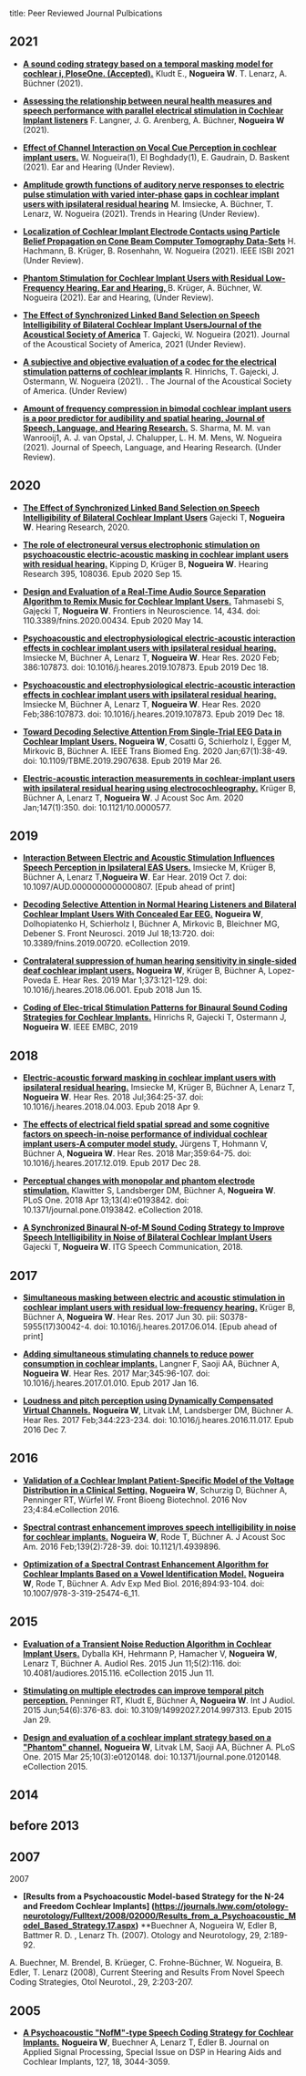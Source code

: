 title: Peer Reviewed Journal Pulbications


## 2021

* **[A sound coding strategy based on a temporal masking model for cochlear i, PloseOne. (Accepted).](https://journals.plos.org/plosone/article?id=10.1371/journal.pone.0244433)** Kludt E., **Nogueira W**.  T. Lenarz, A. Büchner (2021). 

* **[ Assessing the relationship between neural health measures and speech performance with parallel electrical stimulation in Cochlear Implant listeners]()** F. Langner, J. G. Arenberg, A. Büchner, **Nogueira W** (2021). 

* **[Effect of Channel Interaction on Vocal Cue Perception in cochlear implant users.]()** W. Nogueira(1), El Boghdady(1), E. Gaudrain, D. Baskent (2021). Ear and Hearing (Under Review).

* **[Amplitude growth functions of auditory nerve responses to electric pulse stimulation with varied inter-phase gaps in cochlear implant users with ipsilateral residual hearing]()** M. Imsiecke, A. Büchner, T. Lenarz, W. Nogueira (2021).  Trends in Hearing (Under Review).


* **[Localization of Cochlear Implant Electrode Contacts using Particle Belief Propagation on Cone Beam Computer Tomography Data-Sets]()** H. Hachmann, B. Krüger, B. Rosenhahn, W. Nogueira (2021). IEEE ISBI 2021 (Under Review). 

* **[Phantom Stimulation for Cochlear Implant Users with Residual Low-Frequency Hearing, Ear and Hearing, ]()** B. Krüger, A. Büchner, W. Nogueira (2021). Ear and Hearing, (Under Review).

* **[The Effect of Synchronized Linked Band Selection on Speech Intelligibility of Bilateral Cochlear Implant UsersJournal of the Acoustical Society of America]()** T. Gajecki, W. Nogueira (2021). Journal of the Acoustical Society of America, 2021 (Under Review).

* **[A subjective and objective evaluation of a codec for the electrical stimulation patterns of cochlear implants]()** R. Hinrichs, T. Gajecki, J. Ostermann, W. Nogueira (2021). . The Journal of the Acoustical Society of America. (Under Review)

* **[Amount of frequency compression in bimodal cochlear implant users is a poor predictor for audibility and spatial hearing, Journal of Speech, Language, and Hearing Research.]()** S. Sharma, M. M. van Wanrooij1, A. J. van Opstal, J. Chalupper, L. H. M. Mens, W. Nogueira (2021). Journal of Speech, Language, and Hearing Research. (Under Review).



## 2020

* **[The Effect of Synchronized Linked Band Selection on Speech Intelligibility of Bilateral Cochlear Implant Users](https://www.sciencedirect.com/science/article/pii/S0378595520303221)** Gajecki T, **Nogueira W**. Hearing Research, 2020.

* **[The role of electroneural versus electrophonic stimulation on psychoacoustic electric-acoustic masking in cochlear implant users with residual hearing.](https://www.sciencedirect.com/science/article/pii/S0378595520303075?via%3Dihub)**
Kipping D, Krüger B, **Nogueira W**. Hearing Research 395, 108036. Epub 2020 Sep 15.

* **[Design and Evaluation of a Real-Time Audio Source Separation Algorithm to Remix Music for Cochlear Implant Users.](https://www.frontiersin.org/articles/10.3389/fnins.2020.00434/full)**
Tahmasebi S, Gajȩcki T, **Nogueira W**.
Frontiers in Neuroscience. 14, 434. doi: 110.3389/fnins.2020.00434. Epub 2020 May 14.


* **[Psychoacoustic and electrophysiological electric-acoustic interaction effects in cochlear implant users with ipsilateral residual hearing.](https://www.sciencedirect.com/science/article/pii/S0378595519304319?via%3Dihub)**
Imsiecke M, Büchner A, Lenarz T, **Nogueira W**.
Hear Res. 2020 Feb; 386:107873. doi: 10.1016/j.heares.2019.107873. Epub 2019 Dec 18.


* **[Psychoacoustic and electrophysiological electric-acoustic interaction effects in cochlear implant users with ipsilateral residual hearing.](https://www.sciencedirect.com/science/article/pii/S0378595519304319?via%3Dihub)**
Imsiecke M, Büchner A, Lenarz T, **Nogueira W**.
Hear Res. 2020 Feb;386:107873. doi: 10.1016/j.heares.2019.107873. Epub 2019 Dec 18.

* **[Toward Decoding Selective Attention From Single-Trial EEG Data in Cochlear Implant Users.](https://ieeexplore.ieee.org/document/8674613)**
**Nogueira W**, Cosatti G, Schierholz I, Egger M, Mirkovic B, Büchner A.
IEEE Trans Biomed Eng. 2020 Jan;67(1):38-49. doi: 10.1109/TBME.2019.2907638. Epub 2019 Mar 26.

* **[Electric-acoustic interaction measurements in cochlear-implant users with ipsilateral residual hearing using electrocochleography.](https://asa.scitation.org/doi/10.1121/10.0000577)**
Krüger B, Büchner A, Lenarz T, **Nogueira W**.
J Acoust Soc Am. 2020 Jan;147(1):350. doi: 10.1121/10.0000577.


## 2019

* **[Interaction Between Electric and Acoustic Stimulation Influences Speech Perception in Ipsilateral EAS Users.](https://journals.lww.com/ear-hearing/Abstract/publishahead/Interaction_Between_Electric_and_Acoustic.98733.aspx)**
Imsiecke M, Krüger B, Büchner A, Lenarz T,**Nogueira W**. 
Ear Hear. 2019 Oct 7. doi: 10.1097/AUD.0000000000000807. [Epub ahead of print]

* **[Decoding Selective Attention in Normal Hearing Listeners and Bilateral Cochlear Implant Users With Concealed Ear EEG.](https://www.frontiersin.org/articles/10.3389/fnins.2019.00720/full)**
**Nogueira W**, Dolhopiatenko H, Schierholz I, Büchner A, Mirkovic B, Bleichner MG, Debener S.
Front Neurosci. 2019 Jul 18;13:720. doi: 10.3389/fnins.2019.00720. eCollection 2019.

* **[Contralateral suppression of human hearing sensitivity in single-sided deaf cochlear implant users.](https://www.sciencedirect.com/science/article/pii/S0378595517305671?via%3Dihub)**
**Nogueira W**, Krüger B, Büchner A, Lopez-Poveda E.
Hear Res. 2019 Mar 1;373:121-129. doi: 10.1016/j.heares.2018.06.001. Epub 2018 Jun 15.

* **[Coding of Elec-trical Stimulation Patterns for Binaural Sound Coding Strategies for Cochlear Implants.](https://www.tnt.uni-hannover.de/papers/data/1347/IEEE_EMBC_2019.pdf)**
Hinrichs R, Gajecki T, Ostermann J, **Nogueira W**.
IEEE EMBC, 2019

## 2018

* **[Electric-acoustic forward masking in cochlear implant users with ipsilateral residual hearing.](https://www.sciencedirect.com/science/article/pii/S0378595517305026?via%3Dihub)** 
Imsiecke M, Krüger B, Büchner A, Lenarz T, **Nogueira W**.
Hear Res. 2018 Jul;364:25-37. doi: 10.1016/j.heares.2018.04.003. Epub 2018 Apr 9.

* **[The effects of electrical field spatial spread and some cognitive factors on speech-in-noise performance of individual cochlear implant users-A computer model study.](https://journals.plos.org/plosone/article?id=10.1371/journal.pone.0193842)**
Jürgens T, Hohmann V, Büchner A, **Nogueira W**.
Hear Res. 2018 Mar;359:64-75. doi: 10.1016/j.heares.2017.12.019. Epub 2017 Dec 28.

* **[Perceptual changes with monopolar and phantom electrode stimulation.](https://www.sciencedirect.com/science/article/pii/S0378595517303076?via%3Dihub)**
Klawitter S, Landsberger DM, Büchner A, **Nogueira W**.
PLoS One. 2018 Apr 13;13(4):e0193842. doi: 10.1371/journal.pone.0193842. eCollection 2018.

* **[A Synchronized Binaural N-of-M Sound Coding Strategy to Improve Speech Intelligibility in Noise of Bilateral Cochlear Implant Users](https://ieeexplore.ieee.org/document/8578042)** Gajecki T, **Nogueira W**. ITG Speech Communication, 2018.


## 2017

* **[Simultaneous masking between electric and acoustic stimulation in cochlear implant users with residual low-frequency hearing.](http://www.sciencedirect.com/science/article/pii/S0378595517300424?via%3Dihub)**
Krüger B, Büchner A, **Nogueira W**.
Hear Res. 2017 Jun 30. pii: S0378-5955(17)30042-4. doi: 10.1016/j.heares.2017.06.014. [Epub ahead of print]

* **[Adding simultaneous stimulating channels to reduce power consumption in cochlear implants.](http://www.sciencedirect.com/science/article/pii/S0378595516302532)**
Langner F, Saoji AA, Büchner A, **Nogueira W**.
Hear Res. 2017 Mar;345:96-107. doi: 10.1016/j.heares.2017.01.010. Epub 2017 Jan 16.

* **[Loudness and pitch perception using Dynamically Compensated Virtual Channels.](http://www.sciencedirect.com/science/article/pii/S0378595516302374)**
**Nogueira W**, Litvak LM, Landsberger DM, Büchner A.
Hear Res. 2017 Feb;344:223-234. doi: 10.1016/j.heares.2016.11.017. Epub 2016 Dec 7.


## 2016

* **[Validation of a Cochlear Implant Patient-Specific Model of the Voltage Distribution in a Clinical Setting.](http://journal.frontiersin.org/article/10.3389/fbioe.2016.00084/full)**
**Nogueira W**, Schurzig D, Büchner A, Penninger RT, Würfel W.
Front Bioeng Biotechnol. 2016 Nov 23;4:84.eCollection 2016.

* **[Spectral contrast enhancement improves speech intelligibility in noise for cochlear implants.](http://asa.scitation.org/doi/10.1121/1.4939896)**
**Nogueira W**, Rode T, Büchner A.
J Acoust Soc Am. 2016 Feb;139(2):728-39. doi: 10.1121/1.4939896.

* **[Optimization of a Spectral Contrast Enhancement Algorithm for Cochlear Implants Based on a Vowel Identification Model.](https://link.springer.com/chapter/10.1007%2F978-3-319-25474-6_11)**
**Nogueira W**, Rode T, Büchner A.
Adv Exp Med Biol. 2016;894:93-104. doi: 10.1007/978-3-319-25474-6_11.


## 2015

* **[Evaluation of a Transient Noise Reduction Algorithm in Cochlear Implant Users.](http://www.audiologyresearch.org/index.php/audio/article/view/116/174)**
Dyballa KH, Hehrmann P, Hamacher V, **Nogueira W**, Lenarz T, Büchner A.
Audiol Res. 2015 Jun 11;5(2):116. doi: 10.4081/audiores.2015.116. eCollection 2015 Jun 11.

* **[Stimulating on multiple electrodes can improve temporal pitch perception.](http://www.tandfonline.com/doi/full/10.3109/14992027.2014.997313)**
Penninger RT, Kludt E, Büchner A, **Nogueira W**. 
Int J Audiol. 2015 Jun;54(6):376-83. doi: 10.3109/14992027.2014.997313. Epub 2015 Jan 29.

* **[Design and evaluation of a cochlear implant strategy based on a "Phantom" channel.](http://journals.plos.org/plosone/article?id=10.1371/journal.pone.0120148)**
**Nogueira W**, Litvak LM, Saoji AA, Büchner A.
PLoS One. 2015 Mar 25;10(3):e0120148. doi: 10.1371/journal.pone.0120148. eCollection 2015.


## 2014

## before 2013

## 2007
2007 
* **[Results from a Psychoacoustic Model-based Strategy for the N-24 and Freedom Cochlear Implants] (https://journals.lww.com/otology-neurotology/Fulltext/2008/02000/Results_from_a_Psychoacoustic_Model_Based_Strategy.17.aspx)** **Buechner A, Nogueira W, Edler B, Battmer R. D. , Lenarz Th.  (2007). Otology and Neurotology, 29, 2:189-92.

A. Buechner, M. Brendel, B. Krüeger, C. Frohne-Büchner, W. Nogueira, B. Edler, T. Lenarz (2008), Current Steering and Results From Novel Speech Coding Strategies, Otol Neurotol., 29, 2:203-207.


## 2005
* **[A Psychoacoustic "NofM"-type Speech Coding Strategy for Cochlear Implants.](https://asp-eurasipjournals.springeropen.com/articles/10.1155/ASP.2005.3044)**
**Nogueira W**, Buechner A, Lenarz T, Edler B. Journal on Applied Signal Processing, Special Issue on DSP in Hearing Aids and Cochlear Implants, 127, 18, 3044-3059.




